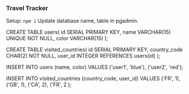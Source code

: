 ### Travel Tracker


Setup:
``
npm i
``
Update database name, table in pgadmin.

CREATE TABLE users(
id SERIAL PRIMARY KEY,
name VARCHAR(15) UNIQUE NOT NULL,
color VARCHAR(15)
);

CREATE TABLE visited_countries(
id SERIAL PRIMARY KEY,
country_code CHAR(2) NOT NULL,
user_id INTEGER REFERENCES users(id)
);

INSERT INTO users (name, color)
VALUES ('user1', 'blue'), ('user2', 'red');

INSERT INTO visited_countries (country_code, user_id)
VALUES ('FR', 1), ('GB', 1), ('CA', 2), ('FR', 2 );
